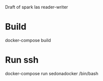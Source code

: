 Draft of spark las reader-writer
# Build
docker-compose build
# Run ssh
docker-compose run  sedonadocker /bin/bash


